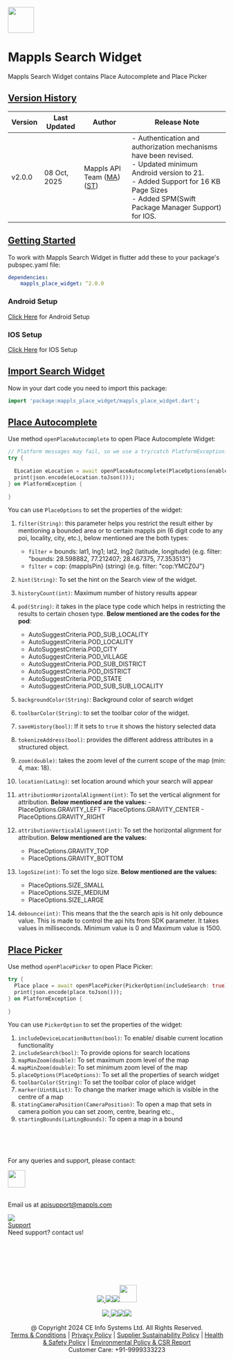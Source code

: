 
[<img src="https://about.mappls.com/images/mappls-b-logo.svg" height="60"/> </p>](https://www.mapmyindia.com/api)

# Mappls Search Widget
Mappls Search Widget contains Place Autocomplete and Place Picker

## [Version History]()
| Version | Last Updated      | Author | Release Note                                                                                                                                                                                         | 
|---------|-------------------| ---- |------------------------------------------------------------------------------------------------------------------------------------------------------------------------------------------------------|
| v2.0.0  | 08 Oct, 2025     | Mappls API Team ([MA](https://github.com/mdakram)) ([ST](https://github.com/saksham66)) | - Authentication and authorization mechanisms have been revised. </br> - Updated minimum Android version to 21. </br> - Added Support for 16 KB Page Sizes </br> - Added SPM(Swift Package Manager Support) for IOS.  |

## [Getting Started]()
To work with Mappls Search Widget in flutter add these to your package's pubspec.yaml file:
~~~yaml  
dependencies:  
	mappls_place_widget: ^2.0.0
~~~  
### Android Setup
[Click Here](./Add-Mappls-SDK.md#android-setup) for Android Setup

### IOS Setup
[Click Here](./Add-Mappls-SDK.md#ios-setup) for IOS Setup

## [Import Search Widget]()
Now in your dart code you need to import this package:
~~~dart  
import 'package:mappls_place_widget/mappls_place_widget.dart'; 
~~~  


## [Place Autocomplete]()

Use method `openPlaceAutocomplete` to open Place Autocomplete Widget:
~~~dart
// Platform messages may fail, so we use a try/catch PlatformException.  
try {  
  
  ELocation eLocation = await openPlaceAutocomplete(PlaceOptions(enableTextSearch: true,hint: "search Location"));  
  print(json.encode(eLocation.toJson()));  
} on PlatformException {  
    
}
~~~
You can use `PlaceOptions` to set the properties of the widget:
1. `filter(String)`: this parameter helps you restrict the result either by mentioning a bounded area or to certain mappls pin (6 digit code to any poi, locality, city, etc.), below mentioned are the both types:

    -   `filter`  = bounds: lat1, lng1; lat2, lng2 (latitude, longitude) {e.g. filter: "bounds: 28.598882, 77.212407; 28.467375, 77.353513"}
    -   `filter`  = cop: {mapplsPin} (string) {e.g. filter: "cop:YMCZ0J"}
2. `hint(String)`: To set the hint on the Search view of the widget.
3. `historyCount(int)`: Maximum number of history results appear
4. `pod(String)`: it takes in the place type code which helps in restricting the results to certain chosen type. **Below mentioned are the codes for the pod**:
    - AutoSuggestCriteria.POD_SUB_LOCALITY
    - AutoSuggestCriteria.POD_LOCALITY
    - AutoSuggestCriteria.POD_CITY
    - AutoSuggestCriteria.POD_VILLAGE
    - AutoSuggestCriteria.POD_SUB_DISTRICT
    - AutoSuggestCriteria.POD_DISTRICT
    - AutoSuggestCriteria.POD_STATE
    - AutoSuggestCriteria.POD_SUB_SUB_LOCALITY
5. `backgroundColor(String)`: Background color of search widget
6. `toolbarColor(String)`: to set the toolbar color of the widget.
7. `saveHistory(bool)`: If it sets to  `true`  it shows the history selected data
8. `tokenizeAddress(bool)`: provides the different address attributes in a structured object.
9. `zoom(double)`: takes the zoom level of the current scope of the map (min: 4, max: 18).
10. `location(LatLng)`:  set location around which your search will appear
11.    `attributionHorizontalAlignment(int)`: To set the vertical alignment for attribution.  **Below mentioned are the values:**
    -   PlaceOptions.GRAVITY_LEFT
    -   PlaceOptions.GRAVITY_CENTER
    -   PlaceOptions.GRAVITY_RIGHT
12. `attributionVerticalAlignment(int)`: To set the horizontal alignment for attribution.  **Below mentioned are the values:**
    -   PlaceOptions.GRAVITY_TOP
    -   PlaceOptions.GRAVITY_BOTTOM
13. `logoSize(int)`: To set the logo size.  **Below mentioned are the values:**
    -   PlaceOptions.SIZE_SMALL
    -   PlaceOptions.SIZE_MEDIUM
    -   PlaceOptions.SIZE_LARGE
14. `debounce(int)`: This means that the the search apis is hit only debounce value. This is made to control the api hits from SDK parameter. It takes values in milliseconds. Minimum value is 0 and Maximum value is 1500.

## [Place Picker]()
Use method `openPlacePicker` to open Place Picker:
~~~dart
try {   
  Place place = await openPlacePicker(PickerOption(includeSearch: true));  
  print(json.encode(place.toJson()));  
} on PlatformException {  
 
}
~~~
You can use `PickerOption` to set the properties of the widget:
1. `includeDeviceLocationButton(bool)`: To enable/ disable current location functionality
2. `includeSearch(bool)`: To provide opions for search locations
3. `mapMaxZoom(double)`: To set maximum zoom level of the map
4. `mapMinZoom(double)`: To set minimum zoom level of the map
5. `placeOptions(PlaceOptions)`: To set all the properties of search widget​
6.  `toolbarColor(String)`: To set the toolbar color of place widget
7. `marker(Uint8List)`:  To change the marker image which is visible in the centre of a map
8.  `statingCameraPosition(CameraPosition)`: To open a map that sets in camera poition you can set zoom, centre, bearing etc.,
9. `startingBounds(LatLngBounds)`: To open a map in a bound


<br><br><br>

For any queries and support, please contact:

[<img src="https://about.mappls.com/images/mappls-logo.svg" height="40"/> </p>](https://about.mappls.com/api/)      
Email us at [apisupport@mappls.com](mailto:apisupport@mappls.com)


![](https://www.mapmyindia.com/api/img/icons/support.png)      
[Support](https://about.mappls.com/contact/)      
Need support? contact us!

<br></br>      
<br></br>

[<p align="center"> <img src="https://www.mapmyindia.com/api/img/icons/stack-overflow.png"/> ](https://stackoverflow.com/questions/tagged/mappls-api)[![](https://www.mapmyindia.com/api/img/icons/blog.png)](https://about.mappls.com/blog/)[![](https://www.mapmyindia.com/api/img/icons/gethub.png)](https://github.com/Mappls-api)[<img src="https://mmi-api-team.s3.ap-south-1.amazonaws.com/API-Team/npm-logo.one-third%5B1%5D.png" height="40"/> </p>](https://www.npmjs.com/org/mapmyindia)



[<p align="center"> <img src="https://www.mapmyindia.com/june-newsletter/icon4.png"/> ](https://www.facebook.com/Mapplsofficial)[![](https://www.mapmyindia.com/june-newsletter/icon2.png)](https://twitter.com/mappls)[![](https://www.mapmyindia.com/newsletter/2017/aug/llinkedin.png)](https://www.linkedin.com/company/mappls/)[![](https://www.mapmyindia.com/june-newsletter/icon3.png)](https://www.youtube.com/channel/UCAWvWsh-dZLLeUU7_J9HiOA)




<div align="center">@ Copyright 2024 CE Info Systems Ltd. All Rights Reserved.</div>      

<div align="center"> <a href="https://about.mappls.com/api/terms-&-conditions">Terms & Conditions</a> | <a href="https://about.mappls.com/about/privacy-policy">Privacy Policy</a> | <a href="https://about.mappls.com/pdf/mapmyIndia-sustainability-policy-healt-labour-rules-supplir-sustainability.pdf">Supplier Sustainability Policy</a> | <a href="https://about.mappls.com/pdf/Health-Safety-Management.pdf">Health & Safety Policy</a> | <a href="https://about.mappls.com/pdf/Environment-Sustainability-Policy-CSR-Report.pdf">Environmental Policy & CSR Report</a>      

<div align="center">Customer Care: +91-9999333223</div>